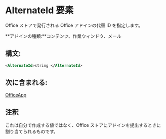 
# <a name="alternateid-element"></a>AlternateId 要素
Office ストアで発行される Office アドインの代替 ID を指定します。

 **アドインの種類:**コンテンツ、作業ウィンドウ、メール


## <a name="syntax:"></a>構文:


```XML
<AlternateId>string </AlternateId>
```


## <a name="contained-in:"></a>次に含まれる:

[OfficeApp](../../reference/manifest/officeapp.md)


## <a name="remarks"></a>注釈

これは自分で作成する値ではなく、Office ストアにアドインを提出するときに割り当てられるものです。

